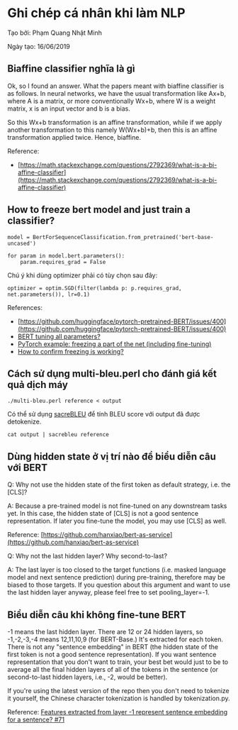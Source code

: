 # Ghi chép cá nhân khi làm NLP

Tạo bởi: Phạm Quang Nhật Minh

Ngày tạo: 16/06/2019

## Biaffine classifier nghĩa là gì


Ok, so I found an answer. What the papers meant with biaffine classifier is as follows. In neural networks, we have the usual transformation like Ax+b, where A is a matrix, or more conventionally Wx+b, where W is a weight matrix, x is an input vector and b is a bias.

So this Wx+b transformation is an affine transformation, while if we apply another transformation to this namely W(Wx+b)+b, then this is an affine transformation applied twice. Hence, biaffine.

Reference:

- [https://math.stackexchange.com/questions/2792369/what-is-a-bi-affine-classifier](https://math.stackexchange.com/questions/2792369/what-is-a-bi-affine-classifier)

## How to freeze bert model and just train a classifier?

```
model = BertForSequenceClassification.from_pretrained('bert-base-uncased')

for param in model.bert.parameters():
    param.requires_grad = False
```

Chú ý khi dùng optimizer phải có tùy chọn sau đây:

```
optimizer = optim.SGD(filter(lambda p: p.requires_grad, net.parameters()), lr=0.1)
```

References:

- [https://github.com/huggingface/pytorch-pretrained-BERT/issues/400](https://github.com/huggingface/pytorch-pretrained-BERT/issues/400)
- [BERT tuning all parameters?](https://github.com/huggingface/pytorch-pretrained-BERT/issues/252)
- [PyTorch example: freezing a part of the net (including fine-tuning)](https://gist.github.com/L0SG/2f6d81e4ad119c4f798ab81fa8d62d3f)
- [How to confirm freezing is working?](https://discuss.pytorch.org/t/how-to-confirm-freezing-is-working/22648)


## Cách sử dụng multi-bleu.perl cho đánh giá kết quả dịch máy

```
./multi-bleu.perl reference < output
```

Có thể sử dụng [sacreBLEU](https://github.com/mjpost/sacreBLEU) để tính BLEU score với output đã được detokenize.

```
cat output | sacrebleu reference
```

## Dùng hidden state ở vị trí nào để biểu diễn câu với BERT

Q: Why not use the hidden state of the first token as default strategy, i.e. the [CLS]?

A: Because a pre-trained model is not fine-tuned on any downstream tasks yet. In this case, the hidden state of [CLS] is not a good sentence representation. If later you fine-tune the model, you may use [CLS] as well.

Reference: [https://github.com/hanxiao/bert-as-service](https://github.com/hanxiao/bert-as-service)

Q: Why not the last hidden layer? Why second-to-last?

A: The last layer is too closed to the target functions (i.e. masked language model and next sentence prediction) during pre-training, therefore may be biased to those targets. If you question about this argument and want to use the last hidden layer anyway, please feel free to set pooling_layer=-1.

## Biểu diễn câu khi không fine-tune BERT

-1 means the last hidden layer. There are 12 or 24 hidden layers, so -1,-2,-3,-4 means 12,11,10,9 (for BERT-Base.) It's extracted for each token. There is not any "sentence embedding" in BERT (the hidden state of the first token is not a good sentence representation). If you want sentence representation that you don't want to train, your best bet would just to be to average all the final hidden layers of all of the tokens in the sentence (or second-to-last hidden layers, i.e., -2, would be better).

If you're using the latest version of the repo then you don't need to tokenize it yourself, the Chinese character tokenization is handled by tokenization.py.

Reference: [Features extracted from layer -1 represent sentence embedding for a sentence? #71](https://github.com/google-research/bert/issues/71)


